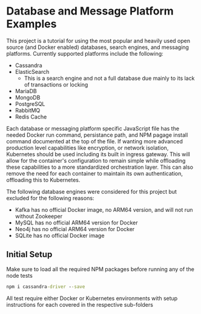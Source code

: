 # Database and Message Platform Examples

This project is a tutorial for using the most popular and heavily used open source (and Docker enabled) databases, search engines, and messaging platforms.  Currently supported platforms include the following:

* Cassandra
* ElasticSearch
  * This is a search engine and not a full database due mainly to its lack of transactions or locking
* MariaDB
* MongoDB
* PostgreSQL
* RabbitMQ
* Redis Cache

Each database or messaging platform specific JavaScript file has the needed Docker run command, persistance path, and NPM pagage install command documented at the top of the file.  If wanting more advanced production level capabilities like encryption, or network isolation, Kubernetes should be used including its built in ingress gateway.  This will allow for the container's configuration to remain simple while offloading these capabilities to a more standardized orchestration layer.  This can also remove the need for each container to maintain its own authentication, offloading this to Kubernetes.

The following database engines were considered for this project but excluded for the following reasons:

* Kafka has no official Docker image, no ARM64 version, and will not run without Zookeeper
* MySQL has no official ARM64 version for Docker
* Neo4j has no official ARM64 version for Docker
* SQLite has no official Docker image

## Initial Setup

Make sure to load all the required NPM packages before running any of the node tests
```cmd
npm i cassandra-driver --save
```

All test require either Docker or Kubernetes environments with setup instructions for each covered in the respective sub-folders